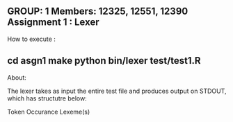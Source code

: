 GROUP: 1
Members: 12325, 12551, 12390
Assignment 1 : Lexer
--------------------------------------------------------------------------------------------------

How to execute :

cd asgn1
make
python bin/lexer test/test1.R
-------------------------------------------------------------------------------------------------
About:

The lexer takes as input the entire test file and produces output on STDOUT, which has structutre below:

Token  	 Occurance 	Lexeme(s)
